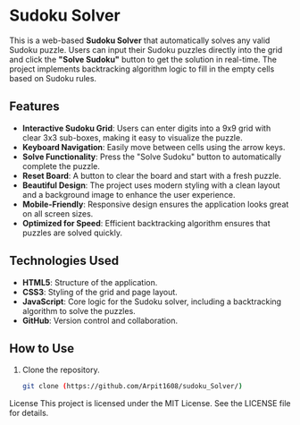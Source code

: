 # Sudoku Solver

This is a web-based **Sudoku Solver** that automatically solves any valid Sudoku puzzle. Users can input their Sudoku puzzles directly into the grid and click the **"Solve Sudoku"** button to get the solution in real-time. The project implements backtracking algorithm logic to fill in the empty cells based on Sudoku rules.

## Features
- **Interactive Sudoku Grid**: Users can enter digits into a 9x9 grid with clear 3x3 sub-boxes, making it easy to visualize the puzzle.
- **Keyboard Navigation**: Easily move between cells using the arrow keys.
- **Solve Functionality**: Press the "Solve Sudoku" button to automatically complete the puzzle.
- **Reset Board**: A button to clear the board and start with a fresh puzzle.
- **Beautiful Design**: The project uses modern styling with a clean layout and a background image to enhance the user experience.
- **Mobile-Friendly**: Responsive design ensures the application looks great on all screen sizes.
- **Optimized for Speed**: Efficient backtracking algorithm ensures that puzzles are solved quickly.

## Technologies Used
- **HTML5**: Structure of the application.
- **CSS3**: Styling of the grid and page layout.
- **JavaScript**: Core logic for the Sudoku solver, including a backtracking algorithm to solve the puzzles.
- **GitHub**: Version control and collaboration.

## How to Use
1. Clone the repository.
   ```bash
   git clone (https://github.com/Arpit1608/sudoku_Solver/)


License
This project is licensed under the MIT License. See the LICENSE file for details.
